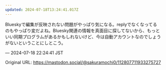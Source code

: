 ```yaml
---
updated: 2024-07-18T13:24:41.017Z
---
```


<p>Blueskyで編集が反映されない問題がやっぱり気になる。replyでなくなってるのもやっぱり変だよね。Bluesky関連の情報を真面目に探してないから、もっといい同期プログラムがあるかもしれないけど、今は自動アカウントなのでしょうがないということにしとこう。</p>

&mdash; 2024-07-18 22:24:41 JST

Original URL: https://mastodon.social/@sakuramochi0/112807711933275727

